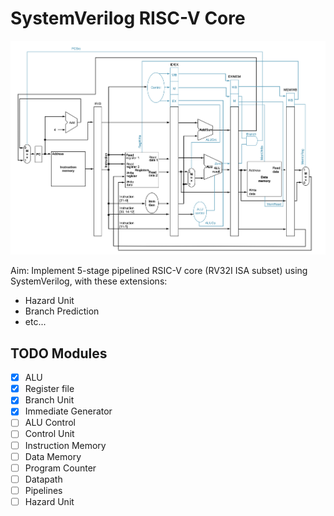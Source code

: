 # SystemVerilog RISC-V Core
![](docs/pipelined_without_hu.png)

Aim: Implement 5-stage pipelined RSIC-V core (RV32I ISA subset) using SystemVerilog, with these extensions:
- Hazard Unit
- Branch Prediction
- etc...

## TODO Modules
- [x] ALU
- [x] Register file
- [x] Branch Unit
- [x] Immediate Generator
- [ ] ALU Control
- [ ] Control Unit
- [ ] Instruction Memory
- [ ] Data Memory
- [ ] Program Counter
- [ ] Datapath
- [ ] Pipelines
- [ ] Hazard Unit